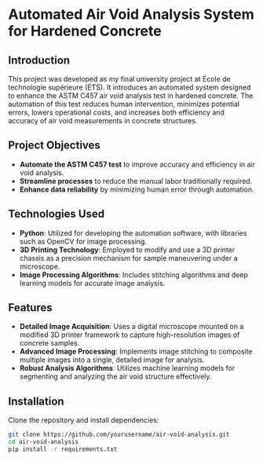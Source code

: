 # Automated Air Void Analysis System for Hardened Concrete

## Introduction
This project was developed as my final university project at École de technologie supérieure (ÉTS). It introduces an automated system designed to enhance the ASTM C457 air void analysis test in hardened concrete. The automation of this test reduces human intervention, minimizes potential errors, lowers operational costs, and increases both efficiency and accuracy of air void measurements in concrete structures.

## Project Objectives
- **Automate the ASTM C457 test** to improve accuracy and efficiency in air void analysis.
- **Streamline processes** to reduce the manual labor traditionally required.
- **Enhance data reliability** by minimizing human error through automation.

## Technologies Used
- **Python**: Utilized for developing the automation software, with libraries such as OpenCV for image processing.
- **3D Printing Technology**: Employed to modify and use a 3D printer chassis as a precision mechanism for sample maneuvering under a microscope.
- **Image Processing Algorithms**: Includes stitching algorithms and deep learning models for accurate image analysis.

## Features
- **Detailed Image Acquisition**: Uses a digital microscope mounted on a modified 3D printer framework to capture high-resolution images of concrete samples.
- **Advanced Image Processing**: Implements image stitching to composite multiple images into a single, detailed image for analysis.
- **Robust Analysis Algorithms**: Utilizes machine learning models for segmenting and analyzing the air void structure effectively.

## Installation
Clone the repository and install dependencies:
```bash
git clone https://github.com/yourusername/air-void-analysis.git
cd air-void-analysis
pip install -r requirements.txt
